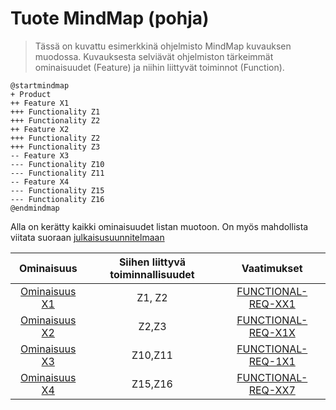 # Tuote MindMap (pohja)

>Tässä on kuvattu esimerkkinä ohjelmisto MindMap kuvauksen muodossa. Kuvauksesta selviävät ohjelmiston tärkeimmät ominaisuudet (Feature) ja niihin liittyvät toiminnot (Function).

```plantuml
@startmindmap
+ Product
++ Feature X1
+++ Functionality Z1
+++ Functionality Z2
++ Feature X2
+++ Functionality Z2
+++ Functionality Z3
-- Feature X3
--- Functionality Z10
--- Functionality Z11
-- Feature X4
--- Functionality Z15
--- Functionality Z16
@endmindmap
```

Alla on kerätty kaikki ominaisuudet listan muotoon. On myös mahdollista viitata suoraan [julkaisusuunnitelmaan](../40-Julkaisusuunnittelu/julkaisusuunnitelma.md)

| Ominaisuus | Siihen liittyvä toiminnallisuudet | Vaatimukset | 
|:-:|:-:|:-:|
| [Ominaisuus X1](pohjat/pohja-ominaisuus.md)| Z1, Z2| [FUNCTIONAL-REQ-XX1]() |
| [Ominaisuus X2](pohjat/pohja-ominaisuus.md)| Z2,Z3  | [FUNCTIONAL-REQ-X1X]() |
| [Ominaisuus X3](pohjat/pohja-ominaisuus.md)| Z10,Z11| [FUNCTIONAL-REQ-1X1]()  |
| [Ominaisuus X4](pohjat/pohja-ominaisuus.md)| Z15,Z16| [FUNCTIONAL-REQ-XX7]()  |
